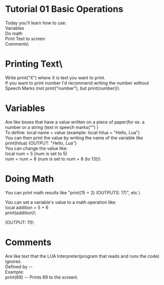 # Tutorial 01 Basic Operations

Today you'll learn how to use:\
Variables\
Do math\
Print Text to screen\
Comments\

# Printing Text\
Write print("X") where X is text you want to print.\
If you want to print number I'd recommend writing the number without Speech Marks (not print("number"), but print(number))\

# Variables

Are like boxes that have a value written on a piece of paper(for ex. a number or a string (text in speech marks("") )\
To define: local name = value (example: local hilua = "Hello, Lua")\
You can then print the value by writing the name of the variable like print(hilua) (OUTPUT: "Hello, Lua")\
You can change the value like:\
local num = 5 (num is set to 5)\
num = num + 8 (num is set to num + 8 (to 13))\

# Doing Math
You can print math results like "print(15 + 2) (OUTPUTS: 17)", etc.\

You can set a variable's value to a math operation like:\
local addition = 5 + 6\
print(addition)\

(OUTPUT: 11)\

# Comments

Are like text that the LUA Interpreter(program that reads and runs the code)  ignores.\
Defined by --\
Example:\
print(69) -- Prints 69 to the screen\
